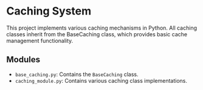 # Caching System

This project implements various caching mechanisms in Python. All caching classes inherit from the BaseCaching class, which provides basic cache management functionality.

## Modules

- `base_caching.py`: Contains the `BaseCaching` class.
- `caching_module.py`: Contains various caching class implementations.
